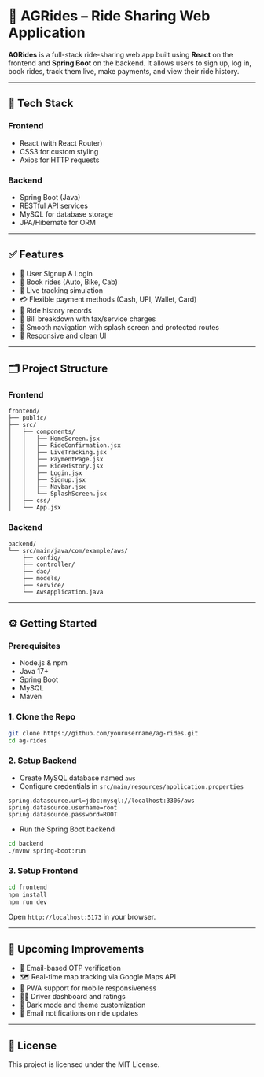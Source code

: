 
# 🚖 AGRides – Ride Sharing Web Application

**AGRides** is a full-stack ride-sharing web app built using **React** on the frontend and **Spring Boot** on the backend. It allows users to sign up, log in, book rides, track them live, make payments, and view their ride history.

---

## 🔧 Tech Stack

### Frontend
- React (with React Router)
- CSS3 for custom styling
- Axios for HTTP requests

### Backend
- Spring Boot (Java)
- RESTful API services
- MySQL for database storage
- JPA/Hibernate for ORM

---

## ✅ Features

- 🔐 User Signup & Login
- 🚕 Book rides (Auto, Bike, Cab)
- 📍 Live tracking simulation
- 💳 Flexible payment methods (Cash, UPI, Wallet, Card)
- 📜 Ride history records
- 🧾 Bill breakdown with tax/service charges
- 🔄 Smooth navigation with splash screen and protected routes
- 🎨 Responsive and clean UI

---

## 🗂️ Project Structure

### Frontend

```
frontend/
├── public/
├── src/
│   ├── components/
│   │   ├── HomeScreen.jsx
│   │   ├── RideConfirmation.jsx
│   │   ├── LiveTracking.jsx
│   │   ├── PaymentPage.jsx
│   │   ├── RideHistory.jsx
│   │   ├── Login.jsx
│   │   ├── Signup.jsx
│   │   ├── Navbar.jsx
│   │   └── SplashScreen.jsx
│   ├── css/
│   └── App.jsx
```

### Backend

```
backend/
└── src/main/java/com/example/aws/
    ├── config/
    ├── controller/
    ├── dao/
    ├── models/
    ├── service/
    └── AwsApplication.java
```

---

## ⚙️ Getting Started

### Prerequisites

- Node.js & npm
- Java 17+
- Spring Boot
- MySQL
- Maven

### 1. Clone the Repo

```bash
git clone https://github.com/yourusername/ag-rides.git
cd ag-rides
```

### 2. Setup Backend

- Create MySQL database named `aws`
- Configure credentials in `src/main/resources/application.properties`

```properties
spring.datasource.url=jdbc:mysql://localhost:3306/aws
spring.datasource.username=root
spring.datasource.password=ROOT
```

- Run the Spring Boot backend

```bash
cd backend
./mvnw spring-boot:run
```

### 3. Setup Frontend

```bash
cd frontend
npm install
npm run dev
```

Open `http://localhost:5173` in your browser.

---

## 📌 Upcoming Improvements

- 🔑 Email-based OTP verification
- 🗺️ Real-time map tracking via Google Maps API
- 📱 PWA support for mobile responsiveness
- 🧑‍✈️ Driver dashboard and ratings
- 🌟 Dark mode and theme customization
- 📧 Email notifications on ride updates

---

## 📝 License

This project is licensed under the MIT License.

